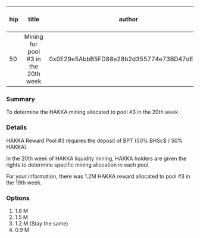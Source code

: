 | hip | title | author | created | duration | Snapshot Block Number |
|----------|:----------:|:----------:|:----------:|:----------:|:----------:|
| 50 | Mining for pool #3 in the 20th week | 0x0E29e5AbbB5FD88e28b2d355774e73BD47dE3bcd | 2021-01-12 13:00 | 1 | 11640128 |


### Summary
To determine the HAKKA mining allocated to pool #3 in the 20th week

### Details

HAKKA Reward Pool #3 requires the deposit of BPT (50% BHSc$ / 50% HAKKA).

In the 20th week of HAKKA liquidity mining, HAKKA holders are given the rights to determine specific mining allocation in each pool.

For your information, there was 1.2M HAKKA reward allocated to pool #3 in the 19th week.

### Options
1. 1.8 M
2. 1.5 M
3. 1.2 M (Stay the same) 
4. 0.9 M
